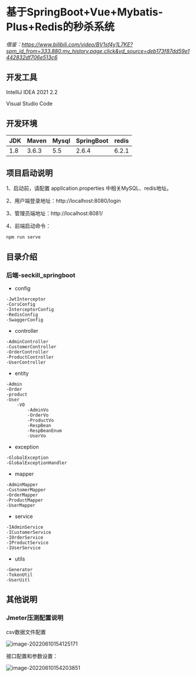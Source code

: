 # 基于SpringBoot+Vue+Mybatis-Plus+Redis的秒杀系统

*借鉴：https://www.bilibili.com/video/BV1sf4y1L7KE?spm_id_from=333.880.my_history.page.click&vd_source=deb173f87dd59e1442832df706e513c6*



## 开发工具

IntelliJ IDEA 2021 2.2

Visual Studio Code



## 开发环境

| JDK  | Maven | Mysql | SpringBoot | redis |
| ---- | ----- | ----- | ---------- | ----- |
| 1.8  | 3.6.3 | 5.5   | 2.6.4      | 6.2.1 |



## 项目启动说明

1、启动前，请配置 application.properties 中相关MySQL、redis地址。

2、用户端登录地址：http://localhost:8080/login

3、管理员端地址：http://localhost:8081/

4、前端启动命令：

```shell
npm run serve
```



## 目录介绍

### 后端-seckill_springboot

- config

```
-JwtInterceptor
-CorsConfig
-InterceptorConfig
-RedisConfig
-SwaggerConfig
```

- controller

```
-AdminController
-CustomerController
-OrderController
-ProductController
-UserController
```

- entity

```
-Admin
-Order
-product
-User
	-VO
		-AdminVo
		-OrderVo
		-ProductVo
		-RespBean
		-RespBeanEnum
		-UserVo
```

- exception

```
-GlobalException
-GlobalExceptionHandler
```

- mapper

```
-AdminMapper
-CustomerMapper
-OrderMapper
-ProductMapper
-UserMapper
```

- service

```
-IAdminService
-ICustomerService
-IOrderService
-IProductService
-IUserService
```

- utils

```
-Generator
-TokenUtil
-UserUitl
```



## 其他说明

### Jmeter压测配置说明

csv数据文件配置

![image-20220610154125171](../../Typroa_images/image-20220610154125171.png)



接口配置和参数设置：

![image-20220610154203851](../../Typroa_images/image-20220610154203851.png)